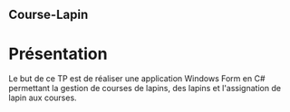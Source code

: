 ## Course-Lapin
# Présentation 
Le but de ce TP est de réaliser une application Windows Form en C# permettant la gestion de courses de lapins, des lapins et l'assignation de lapin aux courses.
